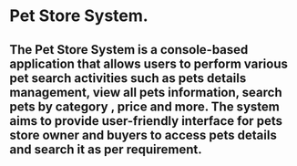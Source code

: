  <h1>Pet Store System.
 <h2>The Pet Store System is a console-based application that allows users to perform various pet search activities such as pets details management, view all pets information, search pets by category , price and more. The system aims to provide user-friendly interface for pets store owner and buyers to access pets details and search it as per requirement.</h2>
